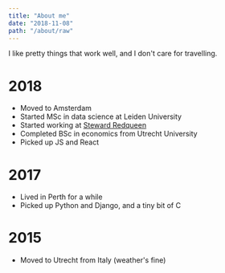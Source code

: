 ```yaml
---
title: "About me"
date: "2018-11-08"
path: "/about/raw"
---
```


I like pretty things that work well, and I don't care for travelling.

# 2018

- Moved to Amsterdam
- Started MSc in data science at Leiden University
- Started working at [Steward Redqueen](http://stewardredqueen.com/)
- Completed BSc in economics from Utrecht University
- Picked up JS and React

# 2017

- Lived in Perth for a while
- Picked up Python and Django, and a tiny bit of C

# 2015

- Moved to Utrecht from Italy (weather's fine)
